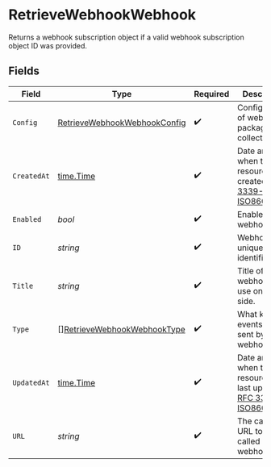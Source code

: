 # RetrieveWebhookWebhook

Returns a webhook subscription object if a valid webhook subscription object ID was provided.


## Fields

| Field                                                                                                                                                                                            | Type                                                                                                                                                                                             | Required                                                                                                                                                                                         | Description                                                                                                                                                                                      |
| ------------------------------------------------------------------------------------------------------------------------------------------------------------------------------------------------ | ------------------------------------------------------------------------------------------------------------------------------------------------------------------------------------------------ | ------------------------------------------------------------------------------------------------------------------------------------------------------------------------------------------------ | ------------------------------------------------------------------------------------------------------------------------------------------------------------------------------------------------ |
| `Config`                                                                                                                                                                                         | [RetrieveWebhookWebhookConfig](../../models/operations/retrievewebhookwebhookconfig.md)                                                                                                          | :heavy_check_mark:                                                                                                                                                                               | Configuration of webhook packages collection.                                                                                                                                                    |
| `CreatedAt`                                                                                                                                                                                      | [time.Time](https://pkg.go.dev/time#Time)                                                                                                                                                        | :heavy_check_mark:                                                                                                                                                                               | Date and time when the resource was created. [RFC 3339-5](https://datatracker.ietf.org/doc/html/rfc3339#section-5.6), [ISO8601 UTC](https://www.iso.org/iso-8601-date-and-time-format.html)      |
| `Enabled`                                                                                                                                                                                        | *bool*                                                                                                                                                                                           | :heavy_check_mark:                                                                                                                                                                               | Enable/disable webhook.                                                                                                                                                                          |
| `ID`                                                                                                                                                                                             | *string*                                                                                                                                                                                         | :heavy_check_mark:                                                                                                                                                                               | Webhook unique identifier.                                                                                                                                                                       |
| `Title`                                                                                                                                                                                          | *string*                                                                                                                                                                                         | :heavy_check_mark:                                                                                                                                                                               | Title of the webhook for use on tenant side.                                                                                                                                                     |
| `Type`                                                                                                                                                                                           | [][RetrieveWebhookWebhookType](../../models/operations/retrievewebhookwebhooktype.md)                                                                                                            | :heavy_check_mark:                                                                                                                                                                               | What kind of events to be sent by the webhook.                                                                                                                                                   |
| `UpdatedAt`                                                                                                                                                                                      | [time.Time](https://pkg.go.dev/time#Time)                                                                                                                                                        | :heavy_check_mark:                                                                                                                                                                               | Date and time when the resource was last updated. [RFC 3339-5](https://datatracker.ietf.org/doc/html/rfc3339#section-5.6), [ISO8601 UTC](https://www.iso.org/iso-8601-date-and-time-format.html) |
| `URL`                                                                                                                                                                                            | *string*                                                                                                                                                                                         | :heavy_check_mark:                                                                                                                                                                               | The callback URL to be called by the webhook.                                                                                                                                                    |